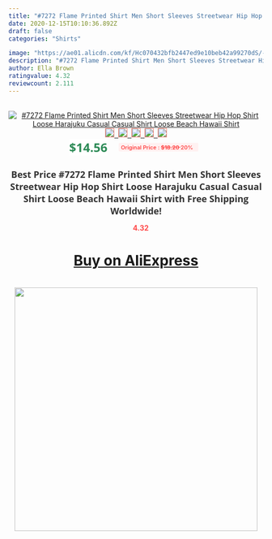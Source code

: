 ```yaml
---
title: "#7272 Flame Printed Shirt Men Short Sleeves Streetwear Hip Hop Shirt Loose Harajuku Casual Casual Shirt Loose Beach Hawaii Shirt"
date: 2020-12-15T10:10:36.892Z
draft: false
categories: "Shirts"

image: "https://ae01.alicdn.com/kf/Hc070432bfb2447ed9e10beb42a99270dS/-7272-Flame-Printed-Shirt-Men-Short-Sleeves-Streetwear-Hip-Hop-Shirt-Loose-Harajuku-Casual-Casual.jpg"
description: "#7272 Flame Printed Shirt Men Short Sleeves Streetwear Hip Hop Shirt Loose Harajuku Casual Casual Shirt Loose Beach Hawaii Shirt"
author: Ella Brown
ratingvalue: 4.32
reviewcount: 2.111
---
```

<br>
<div style="text-align: center;">
<a href="https://s.click.aliexpress.com/e/_Af1x7X" target="_blank" rel="nofollow noopener noreferrer"><img alt="#7272 Flame Printed Shirt Men Short Sleeves Streetwear Hip Hop Shirt Loose Harajuku Casual Casual Shirt Loose Beach Hawaii Shirt" class="magnifier-image" src="https://ae01.alicdn.com/kf/Hc070432bfb2447ed9e10beb42a99270dS/-7272-Flame-Printed-Shirt-Men-Short-Sleeves-Streetwear-Hip-Hop-Shirt-Loose-Harajuku-Casual-Casual.jpg_640x640.jpg">
<br>
<img style="border:1px solid salmon" src="https://ae01.alicdn.com/kf/Hc070432bfb2447ed9e10beb42a99270dS/-7272-Flame-Printed-Shirt-Men-Short-Sleeves-Streetwear-Hip-Hop-Shirt-Loose-Harajuku-Casual-Casual.jpg_120x120.jpg">&nbsp;&nbsp;<img style="border:1px solid salmon" src="https://ae01.alicdn.com/kf/Hc1c09ce2adb240a289e1ef13ecfbf331Q/-7272-Flame-Printed-Shirt-Men-Short-Sleeves-Streetwear-Hip-Hop-Shirt-Loose-Harajuku-Casual-Casual.jpg_120x120.jpg">&nbsp;&nbsp;<img style="border:1px solid salmon" src="https://ae01.alicdn.com/kf/H5ab23149b3584b3289c3f4343d909239a/-7272-Flame-Printed-Shirt-Men-Short-Sleeves-Streetwear-Hip-Hop-Shirt-Loose-Harajuku-Casual-Casual.jpg_120x120.jpg">&nbsp;&nbsp;<img style="border:1px solid salmon" src="https://ae01.alicdn.com/kf/H9752729ed84c4e698980669bac4523821/-7272-Flame-Printed-Shirt-Men-Short-Sleeves-Streetwear-Hip-Hop-Shirt-Loose-Harajuku-Casual-Casual.jpg_120x120.jpg">&nbsp;&nbsp;<img style="border:1px solid salmon" src="https://ae01.alicdn.com/kf/H596dfe5c308a4291ade750afb639dc9d2/-7272-Flame-Printed-Shirt-Men-Short-Sleeves-Streetwear-Hip-Hop-Shirt-Loose-Harajuku-Casual-Casual.jpg_120x120.jpg"></a></div><br0>
<div style="text-align: center;"><span style="background-color: white; border: 0px; box-sizing: border-box; color: seagreen; display: inline-block; font-family: &quot;open sans&quot; , &quot;arial&quot; , &quot;helvetica&quot; , sans-serif , &quot;heiti&quot;; font-size: 24px; font-stretch: inherit; font-weight: 700; line-height: inherit; margin: 0px 10px 0px 0px; padding: 0px; vertical-align: middle;">$14.56 </span>
<span style="background: rgb(255 , 241 , 241); border-radius: 3px; border: 0px; box-sizing: border-box; color: #ff4747; display: inline-block; font-family: inherit; font-size: 12px; font-stretch: inherit; font-style: inherit; font-variant: inherit; font-weight: 600; line-height: inherit; margin: 0px; padding: 2px 5px; transform: scale(0.9); vertical-align: middle;">Original Price : <b style="text-decoration: line-through;">$18.20 </b> 20%&nbsp;&nbsp;</span></div>
<h1 style="color: #333333; display: inline-block; font-family: &quot;open sans&quot; , &quot;arial&quot; , &quot;helvetica&quot; , sans-serif , &quot;heiti&quot;; font-size: 18px; font-stretch: inherit; font-weight: 700; text-align: center;">Best Price #7272 Flame Printed Shirt Men Short Sleeves Streetwear Hip Hop Shirt Loose Harajuku Casual Casual Shirt Loose Beach Hawaii Shirt with Free Shipping Worldwide!</h1>
<div style="color: #ff4747; text-align: center;">
<img src="https://4.bp.blogspot.com/-M0ZcTcb-5uY/XleCXlxnR4I/AAAAAAAAAEc/OrjgMkXV1oMQFaCRZj5HQwOCBcu3w1FegCPcBGAYYCw/s1600/star.png" style="height: 15px;">&nbsp;<b>4.32</b></div>
<div class="button_cont" align="center"><a class="buynow_a" href="https://s.click.aliexpress.com/e/_Af1x7X" target="_blank" rel="nofollow noopener noreferrer"><H1>Buy on AliExpress</H1></a></div><br>
<div class="separator" style="clear: both; text-align: center;">
<img src="https://lh3.googleusercontent.com/-pTy5HemUv9M/XlePHvY0dAI/AAAAAAAAAE4/0nX5iRUoIWY8eMW9Dpxeirr157OZliDIgCLcBGAsYHQ/s1600/badge.gif" width="480">
</div>
